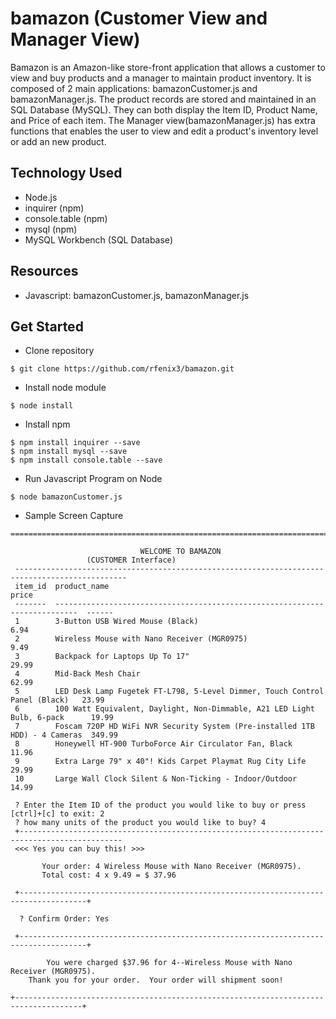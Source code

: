# bamazon (Customer View and Manager View)
Bamazon is an Amazon-like store-front application that allows a customer to view and buy products and a manager to maintain product inventory. 
It is composed of 2 main applications: bamazonCustomer.js and bamazonManager.js. The product records are stored and maintained in an SQL Database (MySQL). They can both display the Item ID, Product Name, and Price of each item.  The Manager view(bamazonManager.js) has extra functions that enables the user to view and edit a product's inventory level or add an new product. 
## Technology Used
* Node.js
* inquirer (npm)
* console.table (npm)
* mysql (npm)
* MySQL Workbench (SQL Database)

## Resources
* Javascript: bamazonCustomer.js, bamazonManager.js

## Get Started
* Clone repository
```
$ git clone https://github.com/rfenix3/bamazon.git
```
* Install node module
```
$ node install
```
* Install npm
```
$ npm install inquirer --save
$ npm install mysql --save
$ npm install console.table --save
```
* Run Javascript Program on Node
```
$ node bamazonCustomer.js
```
* Sample Screen Capture
```
===============================================================================================

                             WELCOME TO BAMAZON
			     (CUSTOMER Interface)
 -----------------------------------------------------------------------------------------------
 item_id  product_name                                                                 price
 -------  ---------------------------------------------------------------------------  ------
 1        3-Button USB Wired Mouse (Black)                                             6.94
 2        Wireless Mouse with Nano Receiver (MGR0975)                                  9.49
 3        Backpack for Laptops Up To 17"                                               29.99
 4        Mid-Back Mesh Chair                                                          62.99
 5        LED Desk Lamp Fugetek FT-L798, 5-Level Dimmer, Touch Control Panel (Black)   23.99
 6        100 Watt Equivalent, Daylight, Non-Dimmable, A21 LED Light Bulb, 6-pack      19.99
 7        Foscam 720P HD WiFi NVR Security System (Pre-installed 1TB HDD) - 4 Cameras  349.99
 8        Honeywell HT-900 TurboForce Air Circulator Fan, Black                        11.96
 9        Extra Large 79" x 40"! Kids Carpet Playmat Rug City Life                     29.99
 10       Large Wall Clock Silent & Non-Ticking - Indoor/Outdoor                       14.99

 ? Enter the Item ID of the product you would like to buy or press [ctrl]+[c] to exit: 2
 ? how many units of the product you would like to buy? 4
 +---------------------------------------------------------------------------------------------
 <<< Yes you can buy this! >>>

       Your order: 4 Wireless Mouse with Nano Receiver (MGR0975).
       Total cost: 4 x 9.49 = $ 37.96

 +-------------------------------------------------------------------------------------+

  ? Confirm Order: Yes

 +-------------------------------------------------------------------------------------+

        You were charged $37.96 for 4--Wireless Mouse with Nano Receiver (MGR0975).
	Thank you for your order.  Your order will shipment soon!
								
+-------------------------------------------------------------------------------------+
```

